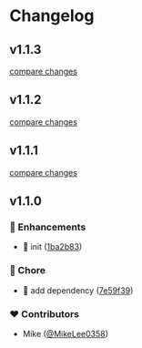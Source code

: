 # Changelog


## v1.1.3

[compare changes](https://github.com/ESCSS-labs/compare/v1.1.2...v1.1.3)

## v1.1.2

[compare changes](https://github.com/ESCSS-labs/compare/v1.1.1...v1.1.2)

## v1.1.1

[compare changes](https://github.com/ESCSS-labs/compare/v1.1.0...v1.1.1)

## v1.1.0


### 🚀 Enhancements

- 🎸 init ([1ba2b83](https://github.com/ESCSS-labs/commit/1ba2b83))

### 🏡 Chore

- 🤖 add dependency ([7e59f39](https://github.com/ESCSS-labs/commit/7e59f39))

### ❤️ Contributors

- Mike ([@MikeLee0358](https://github.com/MikeLee0358))

